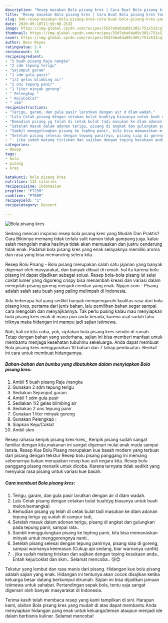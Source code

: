 ```yaml
---
description: "Resep masakan Bola pisang kres | Cara Buat Bola pisang kres Yang Paling Enak"
title: "Resep masakan Bola pisang kres | Cara Buat Bola pisang kres Yang Paling Enak"
slug: 646-resep-masakan-bola-pisang-kres-cara-buat-bola-pisang-kres-yang-paling-enak
date: 2020-09-10T11:50:08.253Z
image: https://img-global.cpcdn.com/recipes/55d7eba6da09c305/751x532cq70/bola-pisang-kres-foto-resep-utama.jpg
thumbnail: https://img-global.cpcdn.com/recipes/55d7eba6da09c305/751x532cq70/bola-pisang-kres-foto-resep-utama.jpg
cover: https://img-global.cpcdn.com/recipes/55d7eba6da09c305/751x532cq70/bola-pisang-kres-foto-resep-utama.jpg
author: Bess Reyes
ratingvalue: 3.4
reviewcount: 10
recipeingredient:
- "5 buah pisang Raja nangka"
- "2 sdm tepung terigu"
- "Sejumput garam"
- "1 sdm gula pasir"
- "1/2 gelas blimbing air"
- "2 ons tepung panir"
- "1 liter minyak goreng"
- " Pelengkap "
- " KejuCoklat"
- " skm"
recipeinstructions:
- "Terigu, garam, dan gula pasir larutkan dengan air d dlam wadah."
- "Lalu Cetak pisang dengan cetakan bulat buah(yg biasanya untuk buah melon/semangka)"
- "Kemudian pisang yg telah di cetak bulat tadi masukan ke dlam adonan tepung terigu yg sudah di campur tadi,"
- "Setelah masuk dalam adonan terigu, pisang di angkat dan gulungkan pada tepung panir, sampai rata.."
- "Sambil menggulungkan pisang ke tephng panir, kita bisa memanaskan minyak untuk menggorengnya nanti.."
- "Setelah pisang selesai dengan tepung panirnya, pisang siap di goreng, sampai warnanya keemasan.(Cukup api sedang, biar warnanya cantik)"
- ". jika sudah matang tiriskan dan sajikan dengan toping kesukaan anda.. Entah keju/coklat dan skm.. Selamat mencoba.. 😘😊"
categories:
- Resep
tags:
- bola
- pisang
- kres

katakunci: bola pisang kres 
nutrition: 132 calories
recipecuisine: Indonesian
preptime: "PT25M"
cooktime: "PT60M"
recipeyield: "1"
recipecategory: Dessert

---
```



![Bola pisang kres](https://img-global.cpcdn.com/recipes/55d7eba6da09c305/751x532cq70/bola-pisang-kres-foto-resep-utama.jpg)

Sedang mencari inspirasi resep bola pisang kres yang Mudah Dan Praktis? Cara Bikinnya memang tidak terlalu sulit namun tidak gampang juga. kalau salah mengolah maka hasilnya tidak akan memuaskan dan justru cenderung tidak enak. Padahal bola pisang kres yang enak selayaknya memiliki aroma dan rasa yang bisa memancing selera kita.

Resep Bolu Pisang - Bolu pisang merupakan salah satu jajanan yang banyak digemari oleh masyarakat, dan banyak dibuat di rumah. hal itu karena bolu pisang ini dapat dijadikan sebagai solusi. Resep bola-bola pisang isi selai coklat lumer yang digoreng crispy bisa menambah kreasi dan variasi dalam mengolah pisang goreng menjadi cemilan yang enak. Njajan.com - Pisang adalah salah satu buah yang paling melimpah di Indonesia.

Ada beberapa hal yang sedikit banyak mempengaruhi kualitas rasa dari bola pisang kres, pertama dari jenis bahan, lalu pemilihan bahan segar sampai cara mengolah dan menyajikannya. Tak perlu pusing kalau mau menyiapkan bola pisang kres enak di mana pun anda berada, karena asal sudah tahu triknya maka hidangan ini mampu jadi sajian istimewa.


Nah, kali ini kita coba, yuk, ciptakan bola pisang kres sendiri di rumah. Tetap dengan bahan yang sederhana, sajian ini bisa memberi manfaat untuk membantu menjaga kesehatan tubuhmu sekeluarga. Anda dapat membuat Bola pisang kres menggunakan 10 bahan dan 7 tahap pembuatan. Berikut ini cara untuk membuat hidangannya.

<!--inarticleads1-->

##### Bahan-bahan dan bumbu yang dibutuhkan dalam menyiapkan Bola pisang kres:

1. Ambil 5 buah pisang Raja /nangka
1. Gunakan 2 sdm tepung terigu
1. Sediakan Sejumput garam
1. Ambil 1 sdm gula pasir
1. Sediakan 1/2 gelas blimbing air
1. Sediakan 2 ons tepung panir
1. Gunakan 1 liter minyak goreng
1. Gunakan  Pelengkap :
1. Siapkan  Keju/Coklat
1. Ambil  skm


Resep rahasia keripik pisang kres-kres,, Keripik pisang sudah sangat familiar dengan kita,makanan ini sangat digemari mulai anak muda sampai lansia. Resep Kue Bolu Pisang merupakan kue basah modern yang terbuat dari pisang dengan tekstur Resep bolu pisang panggang ini memang sebenarnya bukan merupakan resep kue asli negara kita. Resep bolu panggang pisang menarik untuk dicoba. Karena ternyata tidak sedikit yang menyukai rasa pisang untuk variasi kue basah. 

<!--inarticleads2-->

##### Cara membuat Bola pisang kres:

1. Terigu, garam, dan gula pasir larutkan dengan air d dlam wadah.
1. Lalu Cetak pisang dengan cetakan bulat buah(yg biasanya untuk buah melon/semangka)
1. Kemudian pisang yg telah di cetak bulat tadi masukan ke dlam adonan tepung terigu yg sudah di campur tadi,
1. Setelah masuk dalam adonan terigu, pisang di angkat dan gulungkan pada tepung panir, sampai rata..
1. Sambil menggulungkan pisang ke tephng panir, kita bisa memanaskan minyak untuk menggorengnya nanti..
1. Setelah pisang selesai dengan tepung panirnya, pisang siap di goreng, sampai warnanya keemasan.(Cukup api sedang, biar warnanya cantik)
1. . jika sudah matang tiriskan dan sajikan dengan toping kesukaan anda.. Entah keju/coklat dan skm.. Selamat mencoba.. 😘😊


Tekstur yang lembut dan rasa manis dari pisang. Hidangan kue bolu pisang adalah sajian yang enak. Hidangan ini tentunya akan cocok disajikan ketika keluarga besar datang berkumpul dirumah. Sajian ini bisa dijadikan jamuan istimewa untuk sahabat. Pertandingan sepak bola, tentu saja sangat digemari oleh banyak masyarakat di Indonesia. 

Terima kasih telah membaca resep yang kami tampilkan di sini. Harapan kami, olahan Bola pisang kres yang mudah di atas dapat membantu Anda menyiapkan hidangan yang enak untuk keluarga/teman ataupun menjadi ide dalam berbisnis kuliner. Selamat mencoba!
